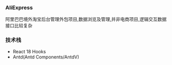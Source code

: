 ### AliExpress
阿里巴巴境外淘宝后台管理外包项目,数据浏览及管理,并非电商项目,逻辑交互数据接口比较复杂
### 技术栈
* React 18 Hooks
* Antd(Antd Components/AntdV)
